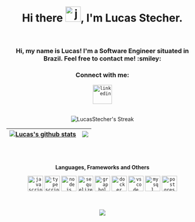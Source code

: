 <h1 align="center">Hi there <img height="40" alt="javascript" src="https://cdn-icons-png.flaticon.com/512/5812/5812746.png">, I'm Lucas Stecher.</h1>
<br>
<h3 align="center">Hi, my name is Lucas! I'm a Software Engineer situated in Brazil. Feel free to contact me! :smiley:</h3>
<h3 align="center">Connect with me:</h3>
<div align="center">  
  <code><a href="https://www.linkedin.com/in/lucas-stecher/" target="_blank"><img src="https://cdn-icons-png.flaticon.com/512/3536/3536505.png" target="_blank" alt="linkedin" width="50"></a></code>
</div>
<br>

<div align="center"> 
  
 ![LucasStecher's Streak](https://github-readme-streak-stats.herokuapp.com/?user=lucasstecher&theme=tokyonight&hide_border=true&include_all_commits=true&count_private=true)

| <a href="https://github.com/lucasstecher/github-readme-stats"><img align="center" src="https://github-readme-stats.vercel.app/api?username=lucasstecher&show_icons=true&theme=tokyonight&include_all_commits=true&count_private=true&hide_border=true" alt="Lucas's github stats" /></a> | <a href="https://github.com/lucasstecher/github-readme-stats"><img align="center" src="https://github-readme-stats.vercel.app/api/top-langs/?username=lucasstecher&layout=compact&theme=tokyonight&hide_border=true" /></a> |
| ------------- | ------------- |
</div>

<br>
<br>
<div align="center"> 
  
**Languages, Frameworks and Others**
  
<code><img height="40" alt="javascript" src="https://cdn-icons-png.flaticon.com/128/5968/5968292.png"></code>
<code><img height="40" alt="typescript" src="https://cdn-icons-png.flaticon.com/128/5968/5968381.png"></code>
<code><img height="40" alt="nodejs" src="https://cdn-icons-png.flaticon.com/128/5968/5968322.png"></code>
<code><img height="40" alt="sequelize" src="https://cdn.iconscout.com/icon/free/png-256/sequelize-2-1175003.png"></code>
<code><img height="40" alt="graphql" src="https://upload.wikimedia.org/wikipedia/commons/thumb/1/17/GraphQL_Logo.svg/512px-GraphQL_Logo.svg.png?20161105194737"></code>
<code><img height="40" alt="docker" src="https://cdn-icons-png.flaticon.com/128/5969/5969059.png"></code>
<code><img height="40" alt="vscode" src="https://cdn.icon-icons.com/icons2/2107/PNG/512/file_type_vscode_icon_130084.png"></code> 
<code><img height="40" alt="mysql" src="https://cdn-icons-png.flaticon.com/128/5968/5968313.png"></code> 
<code><img height="40" alt="postgres" src="https://cdn-icons-png.flaticon.com/128/5968/5968342.png"></code> 
</div>

<br>

<p align="center"><img src=https://komarev.com/ghpvc/?username=lucasstecher&color=blueviolet></p>
